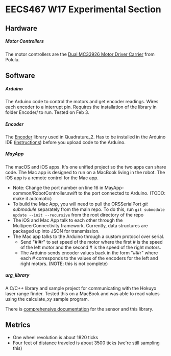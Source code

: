 # EECS467 W17 Experimental Section

## Hardware

##### Motor Controllers

The motor controllers are the [Dual MC33926 Motor Driver Carrier](https://www.pololu.com/product/1213) from Polulu.


## Software

##### Arduino 

The Arduino code to control the motors and get encoder readings. Wires each encoder to a interrupt pin. Requires the installation of the library in folder Encoder/ to run. Tested on Feb 3. 

##### Encoder

The [Encoder](https://www.pjrc.com/teensy/td_libs_Encoder.html) library used in Quadrature\_2. Has to be installed in the Arduino IDE ([instructions](https://www.arduino.cc/en/Guide/Libraries)) before you upload code to the Arduino.

##### MayApp

The macOS and iOS apps. It's one unified project so the two apps can share code. The Mac app is designed to run on a MacBook living in the robot. The iOS app is a remote control for the Mac app.

- Note: Change the port number on line 16 in MayApp-common/RobotController.swift to the port connected to Arduino. (TODO: make it automatic)
- To build the Mac App, you will need to pull the ORSSerialPort *git submodule* separately from the main repo. To do this, run `git submodule update --init --recursive` from the root directory of the repo
- The iOS and Mac App talk to each other through the MultipeerConnectivity framework. Currently, data structures are packaged up into JSON for transmission.
- The Mac app talks to the Arduino through a custom protocol over serial.
    - Send "#l#r" to set speed of the motor where the first # is the speed of the left motor and the second # is the speed of the right motors.
    - The Arduino sends encoder values back in the form "#l#r" where each # corresponds to the values of the encoders for the left and right motors. (NOTE: this is not complete)

##### urg\_library

A C/C++ library and sample project for communicating with the Hokuyo laser range finder. Tested this on a MacBook and was able to read values using the calculate\_xy sample program.

There is [comprehensive documentation](https://sourceforge.net/p/urgnetwork/wiki/Home/) for the sensor and this library.

## Metrics

- One wheel revolution is about 1820 ticks
- Four feet of distance traveled is about 3500 ticks (we're still sampling this)
